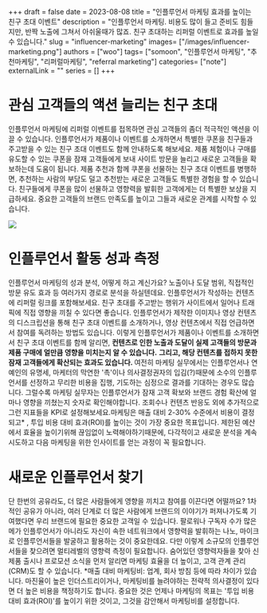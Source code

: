 +++ 
draft = false
date = 2023-08-08
title = "인플루언서 마케팅 효과를 높이는 친구 초대 이벤트"
description = "인플루언서 마케팅. 비용도 많이 들고 준비도 힘들지만, 반짝 노출에 그쳐서 아쉬울때가 많죠. 친구 초대하는 리퍼럴 이벤트로 효과를 높일 수 있습니다."
slug = "influencer-marketing"
images= ["/images/influencer-marketing.png"]
authors = ["woo"]
tags= ["somoon", "인플루언서 마케팅", "추천마케팅", "리퍼럴마케팅", "referral marketing"]
categories= ["note"]
externalLink = ""
series = []
+++


# 관심 고객들의 액션 늘리는 친구 초대
인플루언서 마케팅에 리퍼럴 이벤트를 접목하면 관심 고객들의 좀더 적극적인 액션을 이끌 수 있습니다. 인플루언서가 제품이나 이벤트를 소개하면서 특별한 쿠폰을 친구들과 주고받을 수 있는 친구 초대 이벤트도 함께 안내하도록 해보세요. 제품 체험이나 구매를 유도할 수 있는 쿠폰을 잠재 고객들에게 보내 사이트 방문을 늘리고 새로운 고객들을 확보하는데 도움이 됩니다. 제품 추천과 함께 쿠폰을 선물하는 친구 초대 이벤트를 병행하면, 추천하는 사람의 부담도 덜고 추천받는 새로운 고객들도 특별한 경험을 할 수 있습니다. 친구들에게 쿠폰을 많이 선물하고 영향력을 발휘한 고객에게는 더 특별한 보상을 지급하세요. 중요한 고객들의 브랜드 만족도를 높이고 그들과 새로운 관계를 시작할 수 있습니다.

![](/images/influencer-marketing.png)

# 인플루언서 활동 성과 측정
인플루언서 마케팅의 성과 분석, 어떻게 하고 계신가요? 노출이나 도달 범위, 직접적인 방문 유도 효과 등 여러가지 경로로 분석을 하실텐데요. 인플루언서가 작성하는 컨텐츠에 리퍼럴 링크를 포함해보세요. 친구 초대를 주고받는 행위가 사이트에서 일어나 트래픽에 직접 영향을 끼칠 수 있다면 좋습니다. 인플루언서가 제작한 이미지나 영상 컨텐츠의 디스크립션을 통해 친구 초대 이벤트를 소개하거나, 영상 컨텐츠에서 직접 언급하면서 참여를 독려하는 방법도 있습니다. 이렇게 인플루언서가 제품이나 이벤트를 소개하면서 친구 초대 이벤트를 함께 알리면, <strong>컨텐츠로 인한 노출과 도달이 실제 고객들의 방문과 제품 구매에 얼만큼 영향을 미치는지 알 수 있습니다.</strong> <strong>그리고, 해당 컨텐츠를 접하지 못한 잠재 고객들에게 확산되는 효과도 있습니다. </strong> 여전히 마케팅 실무에서는 인플루언서나 연예인의 유명세, 마케터의 막연한 '촉'이나 의사결정권자의 입김(?)때문에 소수의 인플루언서를 선정하고 무리한 비용을 집행, 기도하는 심정으로 결과를 기대하는 경우도 많습니다. 그럴수록 마케팅 실무자는 인플루언서가 잠재 고객 확보와 브랜드 경험 확산에 얼마나 영향을 끼쳤는지 숫자로 확인해야합니다. 조회수나 컨텐츠 반응도 외에 추가적으로 그런 지표들을 KPI로 설정해보세요.마케팅은 매출 대비 2-30% 수준에서 비용이 결정되고* , 투입 비용 대비 효과(ROI)를 높이는 것이 가장 중요한 목표입니다. 제한된 예산에서 효율을 높이기위해 끊임없이 노력해야하기때문에, 다각적이고 새로운 분석을 계속 시도하고 다음 마케팅을 위한 인사이트를 얻는 과정이 꼭 필요합니다.

# 새로운 인플루언서 찾기
단 한번의 공유라도, 더 많은 사람들에게 영향을 끼치고 참여를 이끈다면 어떨까요? 1차적인 공유가 아니라, 여러 단계로 더 많은 사람에게 브랜드의 이야기가 퍼져나가도록 기여했다면 우리 브랜드에 필요한 중요한 고객일 수 있습니다. 팔로워나 구독자 수가 많은 메가 인플루언서가 아니라도 자신이 속한 네트워크에서 영향력을 발휘하는 나노, 마이크로 인플루언서들을 발굴하고 활용하는 것이 중요한데요. 다만 이렇게 소규모의 인플루언서들을 찾으려면 멀티레벨의 영향력 측정이 필요합니다. 숨어있던 영향력자들을 찾아 신제품 출시나 프로모션 소식을 먼저 알리면 마케팅 효율을 더 높이고, 고객 관계 관리(CRM)도 할 수 있습니다. *매출 대비 마케팅비: 업계, 회사 방침 등에 따라 차이가 있습니다. 마진율이 높은 인더스트리이거나, 마케팅비를 늘려야하는 전략적 의사결정이 있다면 더 높은 비용을 책정하기도 합니다. 중요한 것은 언제나 마케팅의 목표는 '투입 비용 대비 효과(ROI)'를 높이기 위한 것이고, 그것을 감안해서 마케팅비를 설정합니다.

<!-- <p><a href="https://somoon.io" rel="noreferrer">Somoon</a>은 쉽고 간단하게 친구 초대 이벤트를 만들고 플러그인 형태로 사이트에 설치, 운영하는 리퍼럴 마케팅 솔루션입니다. <a href="https://somoon.io" rel="noreferrer">소문(Somoon)</a>의 친구 초대 이벤트를 인플루언서 마케팅에 활용해서 인플루언서 별 입소문 효과를 측정하고 잠재 고객을 획득하세요. 참여한 고객 별 입소문 네트워크를 측정하면 숨어있는 인플루언서들도 발견할 수 있습니다. </p><div class="kg-card kg-button-card kg-align-left"><a href="https://tally.so#tally-open=waex9Z&amp;tally-layout=modal&amp;tally-emoji-text=📩&amp;tally-emoji-animation=wave" class="kg-btn kg-btn-accent">문의 남기기</a></div><p></p> -->